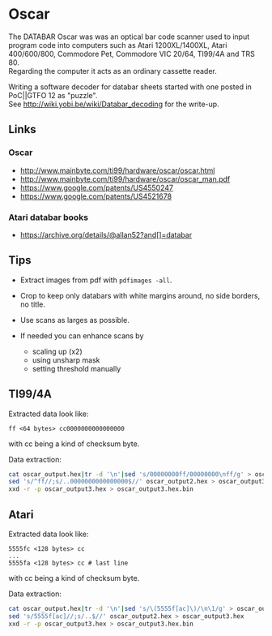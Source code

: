 # Oscar
The DATABAR Oscar was was an optical bar code scanner used to input program code into computers such as Atari 1200XL/1400XL, Atari 400/600/800, Commodore Pet, Commodore VIC 20/64, TI99/4A and TRS 80.  
Regarding the computer it acts as an ordinary cassette reader.

Writing a software decoder for databar sheets started with one posted in PoC||GTFO 12 as "puzzle".  
See http://wiki.yobi.be/wiki/Databar_decoding for the write-up.

## Links

### Oscar

* http://www.mainbyte.com/ti99/hardware/oscar/oscar.html
* http://www.mainbyte.com/ti99/hardware/oscar/oscar_man.pdf
* https://www.google.com/patents/US4550247
* https://www.google.com/patents/US4521678

### Atari databar books

* https://archive.org/details/@allan52?and[]=databar

## Tips

* Extract images from pdf with `pdfimages -all`.
* Crop to keep only databars with white margins around, no side borders, no title.
* Use scans as larges as possible.
* If needed you can enhance scans by

  * scaling up (x2)
  * using unsharp mask
  * setting threshold manually

## TI99/4A

Extracted data look like:
```
ff <64 bytes> cc0000000000000000
```
with cc being a kind of checksum byte.

Data extraction:

```bash
cat oscar_output.hex|tr -d '\n'|sed 's/00000000ff/00000000\nff/g' > oscar_output2.hex
sed 's/^ff//;s/..0000000000000000$//' oscar_output2.hex > oscar_output3.hex
xxd -r -p oscar_output3.hex > oscar_output3.hex.bin
```

## Atari

Extracted data look like:
```
5555fc <128 bytes> cc
...
5555fa <128 bytes> cc # last line
```
with cc being a kind of checksum byte.

Data extraction:

```bash
cat oscar_output.hex|tr -d '\n'|sed 's/\(5555f[ac]\)/\n\1/g' > oscar_output2.hex
sed 's/5555f[ac]//;s/..$//' oscar_output2.hex > oscar_output3.hex
xxd -r -p oscar_output3.hex > oscar_output3.hex.bin
```
